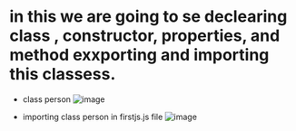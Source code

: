 # in this we are going to se declearing class , constructor, properties, and method exxporting and importing this classess.

* class person
![image](https://user-images.githubusercontent.com/44174633/183837211-1e3e8183-9b0c-4ebf-8284-961b32f05fc4.png)

* importing class person in firstjs.js file
![image](https://user-images.githubusercontent.com/44174633/183837571-226c2e94-404b-4a4e-9239-4c8b2be047f9.png)
